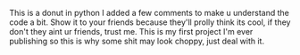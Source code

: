 This is a donut in python I added a few comments to make u understand the code a bit.
Show it to your friends because they'll prolly think its cool, if they don't they aint ur friends, trust me.
This is my first project I'm ever publishing so this is why some shit may look choppy, just deal with it.
